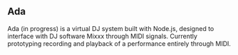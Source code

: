 ## Ada

Ada (in progress) is a virtual DJ system built with Node.js, designed to interface with DJ software Mixxx through MIDI signals.
Currently prototyping recording and playback of a performance entirely through MIDI.
